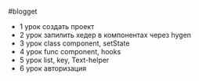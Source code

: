 #blogget
- 1 урок создать проект
- 2 урок запилить хедер в компонентах через hygen
- 3 урок class component, setState
- 4 урок func component, hooks
- 5 урок list, key, Text-helper
- 6 урок авторизация
